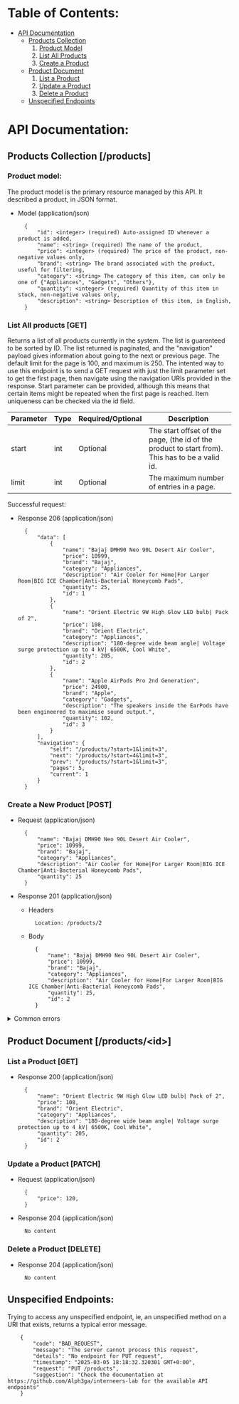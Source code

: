# Table of Contents:
+ [API Documentation](#api-documentation)
    + [Products Collection](#products-collection-products)
        1. [Product Model](#product-model)
        2. [List All Products](#list-all-products-get)
        3. [Create a Product](#create-a-new-product-post)
    + [Product Document](#product-document-productsid)
        1. [List a Product](#list-a-product-get)
        2. [Update a Product](#update-a-product-patch)
        3. [Delete a Product](#delete-a-product-delete)
    + [Unspecified Endpoints](#unspecified-endpoints)


# API Documentation:

## Products Collection [/products]

### Product model:
The product model is the primary resource managed by this API. It described a product, in JSON format.
+ Model (application/json)

        {
            "id": <integer> (required) Auto-assigned ID whenever a product is added,
            "name": <string> (required) The name of the product,
            "price": <integer> (required) The price of the product, non-negative values only,
            "brand": <string> The brand associated with the product, useful for filtering,
            "category": <string> The category of this item, can only be one of {"Appliances", "Gadgets", "Others"},
            "quantity": <integer> (required) Quantity of this item in stock, non-negative values only,
            "description": <string> Description of this item, in English,
        }


### List All products [GET]

Returns a list of all products currently in the system. The list is guarenteed to be sorted by ID.
The list returned is paginated, and the "navigation" payload gives information about going to the 
next or previous page. The default limit for the page is 100, and maximum is 250. 
The intented way to use this endpoint is to send a GET request with just the limit parameter set to get the first page, then navigate using the navigation URIs provided in the response. Start parameter can be provided, although 
this means that certain items might be repeated when the first page is reached. Item uniqueness can be checked
via the id field.

|Parameter|Type|Required/Optional|Description|
|---      |--- |---              |---        |
|start    |int |Optional         |The start offset of the page, (the id of the product to start from). This has to be a valid id.|
|limit    |int |Optional         |The maximum number of entries in a page.|

Successful request:

+ Response 206 (application/json)

        {
            "data": [
                {
                    "name": "Bajaj DMH90 Neo 90L Desert Air Cooler",
                    "price": 10999,
                    "brand": "Bajaj",
                    "category": "Appliances",
                    "description": "Air Cooler for Home|For Larger Room|BIG ICE Chamber|Anti-Bacterial Honeycomb Pads",
                    "quantity": 25,
                    "id": 1
                },
                {
                    "name": "Orient Electric 9W High Glow LED bulb| Pack of 2",
                    "price": 108,
                    "brand": "Orient Electric",
                    "category": "Appliances",
                    "description": "180-degree wide beam angle| Voltage surge protection up to 4 kV| 6500K, Cool White",
                    "quantity": 205,
                    "id": 2
                },
                {
                    "name": "Apple AirPods Pro 2nd Generation",
                    "price": 24900,
                    "brand": "Apple",
                    "category": "Gadgets",
                    "description": "The speakers inside the EarPods have been engineered to maximise sound output.",
                    "quantity": 102,
                    "id": 3
                }
            ],
            "navigation": {
                "self": "/products/?start=1&limit=3",
                "next": "/products/?start=4&limit=3",
                "prev": "/products/?start=1&limit=3",
                "pages": 5,
                "current": 1
            }
        }


### Create a New Product [POST]

+ Request (application/json)

        {
            "name": "Bajaj DMH90 Neo 90L Desert Air Cooler",
            "price": 10999,
            "brand": "Bajaj",
            "category": "Appliances",
            "description": "Air Cooler for Home|For Larger Room|BIG ICE Chamber|Anti-Bacterial Honeycomb Pads",
            "quantity": 25
        }

+ Response 201 (application/json)

    + Headers

            Location: /products/2

    + Body

            {
                "name": "Bajaj DMH90 Neo 90L Desert Air Cooler",
                "price": 10999,
                "brand": "Bajaj",
                "category": "Appliances",
                "description": "Air Cooler for Home|For Larger Room|BIG ICE Chamber|Anti-Bacterial Honeycomb Pads",
                "quantity": 25,
                "id": 2
            }

<details>
<summary> Common errors </summary>
<br>
Invalid name:

+ Request (application/json)

        {
            "name": "",
            "price": 108,
            "quantity": 205
        }
+ Response 400 (application/json)

        {
            "code": "BAD_REQUEST",
            "message": "The server cannot process this request",
            "details": "'name' field is invalid",
            "timestamp": "2025-03-05 18:54:48.326889 GMT+0:00",
            "request": "POST /products",
            "suggestion": "Re-send the request with an appropriate name field, it must be a non-empty string"
        }

Missing name:

+ Request (application/json)

        {
            "price": 108,
            "quantity": 205
        }
+ Response 400 (application/json)

        {
            "code": "BAD_REQUEST",
            "message": "The server cannot process this request",
            "details": "'name' field is required for the product",
            "timestamp": "2025-03-05 18:59:06.884441 GMT+0:00",
            "request": "POST /products",
            "suggestion": "Re-send the request with an appropriate name field"
        }

Invalid price:

+ Request (application/json)

        {
            "name": "Orient Electric 9W High Glow LED bulb| Pack of 2",
            "price": -1,
            "quantity": 205
        }
+ Response 400 (application/json)

        {
            "code": "BAD_REQUEST",
            "message": "The server cannot process this request",
            "details": "'price' field is invalid",
            "timestamp": "2025-03-05 19:25:43.872771 GMT+0:00",
            "request": "POST /products",
            "suggestion": "Re-send the request with an appropriate price field, it must be a non-negative integer.             Check if you are sending a string instead"
        }

Missing price:

+ Request (application/json)

        {
            "name": "Orient Electric 9W High Glow LED bulb| Pack of 2",
            "price": -1,
            "quantity": 205
        }
+ Response 400 (application/json)

        {
            "code": "BAD_REQUEST",
            "message": "The server cannot process this request",
            "details": "'price' field is required for the product",
            "timestamp": "2025-03-05 19:27:38.548031 GMT+0:00",
            "request": "POST /products",
            "suggestion": "Re-send the request with an appropriate price field (non-negative integer)"
        }

Invalid price:

+ Request (application/json)

        {
            "name": "Orient Electric 9W High Glow LED bulb| Pack of 2",
            "price": 108,
            "quantity": -1
        }
+ Response 400 (application/json)

        {
            "code": "BAD_REQUEST",
            "message": "The server cannot process this request",
            "details": "'quantity' field is invalid",
            "timestamp": "2025-03-05 19:25:43.872771 GMT+0:00",
            "request": "POST /products",
            "suggestion": "Re-send the request with an appropriate quantity field, it must be a non-negative integer.             Check if you are sending a string instead"
        }

Missing quantity:

+ Request (application/json)

        {
            "name": "Orient Electric 9W High Glow LED bulb| Pack of 2",
            "price": 108,
        }
+ Response 400 (application/json)

        {
            "code": "BAD_REQUEST",
            "message": "The server cannot process this request",
            "details": "'quantity' field is required for the product",
            "timestamp": "2025-03-05 19:27:38.548031 GMT+0:00",
            "request": "POST /products",
            "suggestion": "Re-send the request with an appropriate quantity field (non-negative integer)"
        }

</details>        


## Product Document [/products/\<id\>]

### List a Product [GET]

+ Response 200 (application/json)

        {
            "name": "Orient Electric 9W High Glow LED bulb| Pack of 2",
            "price": 108,
            "brand": "Orient Electric",
            "category": "Appliances",
            "description": "180-degree wide beam angle| Voltage surge protection up to 4 kV| 6500K, Cool White",
            "quantity": 205,
            "id": 2
        }

### Update a Product [PATCH]

+ Request (application/json)  

        {
            "price": 120,
        }

+ Response 204 (application/json)  

        No content

### Delete a Product [DELETE]

+ Response 204 (application/json)

        No content


## Unspecified Endpoints:

Trying to access any unspecified endpoint, ie, an unspecified method on a URI that exists, returns
a typical error message.

        {
            "code": "BAD_REQUEST",
            "message": "The server cannot process this request",
            "details": "No endpoint for PUT request",
            "timestamp": "2025-03-05 18:18:32.320301 GMT+0:00",
            "request": "PUT /products",
            "suggestion": "Check the documentation at https://github.com/Alph3ga/interneers-lab for the available API endpoints"
        }
